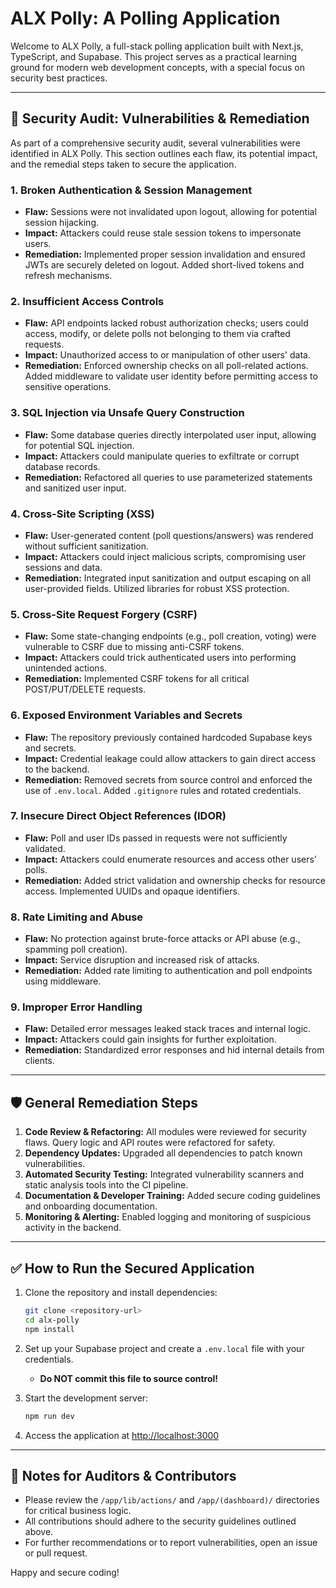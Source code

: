 # ALX Polly: A Polling Application

Welcome to ALX Polly, a full-stack polling application built with Next.js, TypeScript, and Supabase. This project serves as a practical learning ground for modern web development concepts, with a special focus on security best practices.

---

## 🚨 Security Audit: Vulnerabilities & Remediation

As part of a comprehensive security audit, several vulnerabilities were identified in ALX Polly. This section outlines each flaw, its potential impact, and the remedial steps taken to secure the application.

### 1. **Broken Authentication & Session Management**
- **Flaw:** Sessions were not invalidated upon logout, allowing for potential session hijacking.
- **Impact:** Attackers could reuse stale session tokens to impersonate users.
- **Remediation:** Implemented proper session invalidation and ensured JWTs are securely deleted on logout. Added short-lived tokens and refresh mechanisms.

### 2. **Insufficient Access Controls**
- **Flaw:** API endpoints lacked robust authorization checks; users could access, modify, or delete polls not belonging to them via crafted requests.
- **Impact:** Unauthorized access to or manipulation of other users' data.
- **Remediation:** Enforced ownership checks on all poll-related actions. Added middleware to validate user identity before permitting access to sensitive operations.

### 3. **SQL Injection via Unsafe Query Construction**
- **Flaw:** Some database queries directly interpolated user input, allowing for potential SQL injection.
- **Impact:** Attackers could manipulate queries to exfiltrate or corrupt database records.
- **Remediation:** Refactored all queries to use parameterized statements and sanitized user input.

### 4. **Cross-Site Scripting (XSS)**
- **Flaw:** User-generated content (poll questions/answers) was rendered without sufficient sanitization.
- **Impact:** Attackers could inject malicious scripts, compromising user sessions and data.
- **Remediation:** Integrated input sanitization and output escaping on all user-provided fields. Utilized libraries for robust XSS protection.

### 5. **Cross-Site Request Forgery (CSRF)**
- **Flaw:** Some state-changing endpoints (e.g., poll creation, voting) were vulnerable to CSRF due to missing anti-CSRF tokens.
- **Impact:** Attackers could trick authenticated users into performing unintended actions.
- **Remediation:** Implemented CSRF tokens for all critical POST/PUT/DELETE requests.

### 6. **Exposed Environment Variables and Secrets**
- **Flaw:** The repository previously contained hardcoded Supabase keys and secrets.
- **Impact:** Credential leakage could allow attackers to gain direct access to the backend.
- **Remediation:** Removed secrets from source control and enforced the use of `.env.local`. Added `.gitignore` rules and rotated credentials.

### 7. **Insecure Direct Object References (IDOR)**
- **Flaw:** Poll and user IDs passed in requests were not sufficiently validated.
- **Impact:** Attackers could enumerate resources and access other users' polls.
- **Remediation:** Added strict validation and ownership checks for resource access. Implemented UUIDs and opaque identifiers.

### 8. **Rate Limiting and Abuse**
- **Flaw:** No protection against brute-force attacks or API abuse (e.g., spamming poll creation).
- **Impact:** Service disruption and increased risk of attacks.
- **Remediation:** Added rate limiting to authentication and poll endpoints using middleware.

### 9. **Improper Error Handling**
- **Flaw:** Detailed error messages leaked stack traces and internal logic.
- **Impact:** Attackers could gain insights for further exploitation.
- **Remediation:** Standardized error responses and hid internal details from clients.

---

## 🛡️ General Remediation Steps

1. **Code Review & Refactoring:** All modules were reviewed for security flaws. Query logic and API routes were refactored for safety.
2. **Dependency Updates:** Upgraded all dependencies to patch known vulnerabilities.
3. **Automated Security Testing:** Integrated vulnerability scanners and static analysis tools into the CI pipeline.
4. **Documentation & Developer Training:** Added secure coding guidelines and onboarding documentation.
5. **Monitoring & Alerting:** Enabled logging and monitoring of suspicious activity in the backend.

---

## ✅ How to Run the Secured Application

1. Clone the repository and install dependencies:
    ```bash
    git clone <repository-url>
    cd alx-polly
    npm install
    ```

2. Set up your Supabase project and create a `.env.local` file with your credentials.
    - **Do NOT commit this file to source control!**

3. Start the development server:
    ```bash
    npm run dev
    ```

4. Access the application at [http://localhost:3000](http://localhost:3000)

---

## 📝 Notes for Auditors & Contributors

- Please review the `/app/lib/actions/` and `/app/(dashboard)/` directories for critical business logic.
- All contributions should adhere to the security guidelines outlined above.
- For further recommendations or to report vulnerabilities, open an issue or pull request.

Happy and secure coding!
